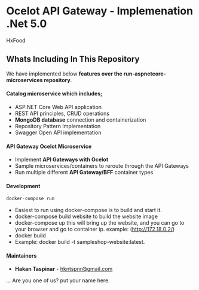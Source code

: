 # Ocelot API Gateway - Implemenation .Net 5.0
HxFood

## Whats Including In This Repository
We have implemented below **features over the run-aspnetcore-microservices repository**.

#### Catalog microservice which includes; 
* ASP.NET Core Web API application 
* REST API principles, CRUD operations
* **MongoDB database** connection and containerization
* Repository Pattern Implementation
* Swagger Open API implementation

#### API Gateway Ocelot Microservice
* Implement **API Gateways with Ocelot**
* Sample microservices/containers to reroute through the API Gateways
* Run multiple different **API Gateway/BFF** container types

#### Development
```csharp
docker-compose run
```
* Easiest to run using docker-compose is to build and start it.
* docker-compose build website to build the website image
* docker-compose up this will bring up the website, and you can go to your browser and go to container ip. example: (http://172.18.0.2/)
* docker build
* Example: docker build -t sampleshop-website:latest.

#### Maintainers
* **Hakan Taspinar** - hkntspnr@gmail.com 


...
Are you one of us? put your name here.
